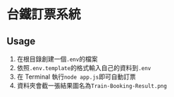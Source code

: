 # 台鐵訂票系統

## Usage
1. 在根目錄創建一個`.env`的檔案
2. 依照`.env.template`的格式輸入自己的資料到`.env`
3. 在 Terminal 執行`node app.js`即可自動訂票
4. 資料夾會截一張結果圖名為`Train-Booking-Result.png`